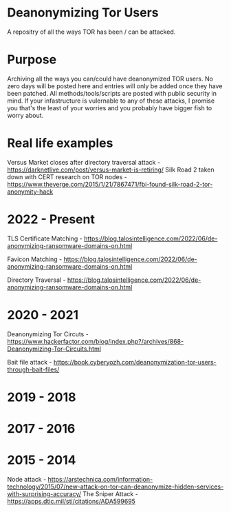 # Deanonymizing Tor Users
A repositry of all the ways TOR has been / can be attacked.
# Purpose
Archiving all the ways you can/could have deanonymized TOR users. No zero days will be posted here and entries will only be added once they have been patched. All methods/tools/scripts are posted with public security in mind. If your infastructure is vulernable to any of these attacks, I promise you that's the least of your worries and you probably have bigger fish to worry about.
# Real life examples
Versus Market closes after directory traversal attack - https://darknetlive.com/post/versus-market-is-retiring/
Silk Road 2 taken down with CERT research on TOR nodes - https://www.theverge.com/2015/1/21/7867471/fbi-found-silk-road-2-tor-anonymity-hack
# 2022 - Present
TLS Certificate Matching - https://blog.talosintelligence.com/2022/06/de-anonymizing-ransomware-domains-on.html

Favicon Matching - https://blog.talosintelligence.com/2022/06/de-anonymizing-ransomware-domains-on.html

Directory Traversal - https://blog.talosintelligence.com/2022/06/de-anonymizing-ransomware-domains-on.html
# 2020 - 2021
Deanonymizing Tor Circuts - https://www.hackerfactor.com/blog/index.php?/archives/868-Deanonymizing-Tor-Circuits.html

Bait file attack - https://book.cyberyozh.com/deanonymization-tor-users-through-bait-files/
# 2019 - 2018
# 2017 - 2016
# 2015 - 2014
Node attack - https://arstechnica.com/information-technology/2015/07/new-attack-on-tor-can-deanonymize-hidden-services-with-surprising-accuracy/
The Sniper Attack - https://apps.dtic.mil/sti/citations/ADA599695
